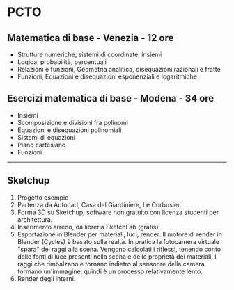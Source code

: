 # PCTO

## Matematica di base - Venezia - 12 ore
- Strutture numeriche, sistemi di coordinate, insiemi
- Logica, probabilità, percentuali
- Relazioni e funzioni, Geometria analitica, disequazioni razionali e fratte
- Funzioni, Equazioni e disequazioni esponenziali e logaritmiche


## Esercizi matematica di base - Modena - 34 ore

- Insiemi 
- Scomposizione e divisioni fra polinomi
- Equazioni e disequazioni polinomiali
- Sistemi di equazioni
- Piano cartesiano 
- Funzioni

---

## Sketchup

1. Progetto esempio
2. Partenza da Autocad, Casa del Giardiniere, Le Corbusier. 
3. Forma 3D su Sketchup, software non gratuito con licenza studenti per architettura. 
4. Inserimento arredo, da libreria SketchFab (gratis)
5. Esportazione in Blender per materiali, luci, render. Il motore di render in Blender (Cycles) è basato sulla realtà. In pratica la fotocamera virtuale "spara" dei raggi alla scena. Vengono calcolati i riflessi, tenendo conto delle fonti di luce presenti nella scena e delle proprietà dei materiali. I raggi che rimbalzano e tornano indietro al sensonre della camera formano un'immagine, quindi è un processo relativamente lento. 
6. Render degli interni. 

